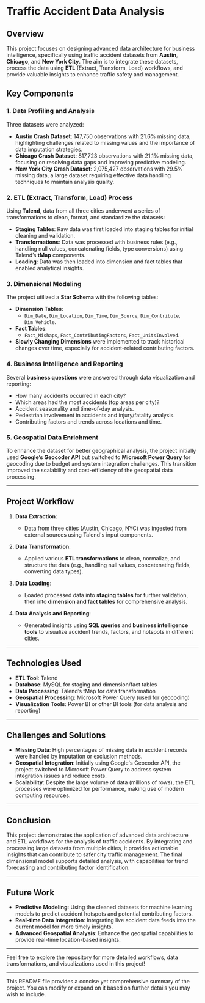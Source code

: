 # Traffic Accident Data Analysis

## Overview
This project focuses on designing advanced data architecture for business intelligence, specifically using traffic accident datasets from **Austin**, **Chicago**, and **New York City**. The aim is to integrate these datasets, process the data using **ETL** (Extract, Transform, Load) workflows, and provide valuable insights to enhance traffic safety and management.

## Key Components

### **1. Data Profiling and Analysis**
Three datasets were analyzed:
- **Austin Crash Dataset**: 147,750 observations with 21.6% missing data, highlighting challenges related to missing values and the importance of data imputation strategies.
- **Chicago Crash Dataset**: 817,723 observations with 21.1% missing data, focusing on resolving data gaps and improving predictive modeling.
- **New York City Crash Dataset**: 2,075,427 observations with 29.5% missing data, a large dataset requiring effective data handling techniques to maintain analysis quality.

### **2. ETL (Extract, Transform, Load) Process**
Using **Talend**, data from all three cities underwent a series of transformations to clean, format, and standardize the datasets:
- **Staging Tables**: Raw data was first loaded into staging tables for initial cleaning and validation.
- **Transformations**: Data was processed with business rules (e.g., handling null values, concatenating fields, type conversions) using Talend’s **tMap** components.
- **Loading**: Data was then loaded into dimension and fact tables that enabled analytical insights.

### **3. Dimensional Modeling**
The project utilized a **Star Schema** with the following tables:
- **Dimension Tables**:
  - `Dim_Date`, `Dim_Location`, `Dim_Time`, `Dim_Source`, `Dim_Contribute`, `Dim_Vehicle`.
- **Fact Tables**:
  - `Fact_Mishaps`, `Fact_ContributingFactors`, `Fact_UnitsInvolved`.
- **Slowly Changing Dimensions** were implemented to track historical changes over time, especially for accident-related contributing factors.

### **4. Business Intelligence and Reporting**
Several **business questions** were answered through data visualization and reporting:
- How many accidents occurred in each city?
- Which areas had the most accidents (top areas per city)?
- Accident seasonality and time-of-day analysis.
- Pedestrian involvement in accidents and injury/fatality analysis.
- Contributing factors and trends across locations and time.

### **5. Geospatial Data Enrichment**
To enhance the dataset for better geographical analysis, the project initially used **Google’s Geocoder API** but switched to **Microsoft Power Query** for geocoding due to budget and system integration challenges. This transition improved the scalability and cost-efficiency of the geospatial data processing.

---

## Project Workflow

1. **Data Extraction**:
   - Data from three cities (Austin, Chicago, NYC) was ingested from external sources using Talend's input components.
   
2. **Data Transformation**:
   - Applied various **ETL transformations** to clean, normalize, and structure the data (e.g., handling null values, concatenating fields, converting data types).
   
3. **Data Loading**:
   - Loaded processed data into **staging tables** for further validation, then into **dimension and fact tables** for comprehensive analysis.

4. **Data Analysis and Reporting**:
   - Generated insights using **SQL queries** and **business intelligence tools** to visualize accident trends, factors, and hotspots in different cities.

---

## Technologies Used
- **ETL Tool**: Talend
- **Database**: MySQL for staging and dimension/fact tables
- **Data Processing**: Talend’s tMap for data transformation
- **Geospatial Processing**: Microsoft Power Query (used for geocoding)
- **Visualization Tools**: Power BI or other BI tools (for data analysis and reporting)

---

## Challenges and Solutions
- **Missing Data**: High percentages of missing data in accident records were handled by imputation or exclusion methods.
- **Geospatial Integration**: Initially using Google's Geocoder API, the project switched to Microsoft Power Query to address system integration issues and reduce costs.
- **Scalability**: Despite the large volume of data (millions of rows), the ETL processes were optimized for performance, making use of modern computing resources.

---

## Conclusion
This project demonstrates the application of advanced data architecture and ETL workflows for the analysis of traffic accidents. By integrating and processing large datasets from multiple cities, it provides actionable insights that can contribute to safer city traffic management. The final dimensional model supports detailed analysis, with capabilities for trend forecasting and contributing factor identification.

---

## Future Work
- **Predictive Modeling**: Using the cleaned datasets for machine learning models to predict accident hotspots and potential contributing factors.
- **Real-time Data Integration**: Integrating live accident data feeds into the current model for more timely insights.
- **Advanced Geospatial Analysis**: Enhance the geospatial capabilities to provide real-time location-based insights.

---

Feel free to explore the repository for more detailed workflows, data transformations, and visualizations used in this project!

---

This README file provides a concise yet comprehensive summary of the project. You can modify or expand on it based on further details you may wish to include.
